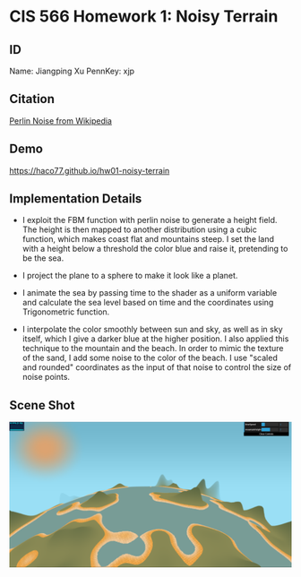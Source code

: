 # CIS 566 Homework 1: Noisy Terrain

## ID
Name: Jiangping Xu
PennKey: xjp

Citation
----------
[Perlin Noise from Wikipedia](https://en.wikipedia.org/wiki/Perlin_noise)

Demo
---------
https://haco77.github.io/hw01-noisy-terrain

Implementation Details
----------
- I exploit the FBM function with perlin noise to generate a height field. The height is then mapped to another distribution using a cubic function, which makes coast flat and mountains steep. I set the land with a height below a threshold the color blue and raise it, pretending to be the sea.

- I project the plane to a sphere to make it look like a planet.

- I animate the sea by passing time to the shader as a uniform variable and calculate the sea level based on time and the coordinates using Trigonometric function.

- I interpolate the color smoothly between sun and sky, as well as in sky itself, which I give a darker blue at the higher position. I also applied this technique to the mountain and the beach. In order to mimic the texture of the sand, I add some noise to the color of the beach. I use "scaled and rounded" coordinates as the input of that noise to control the size of noise points.

Scene Shot
---------
![](img/sample.png)